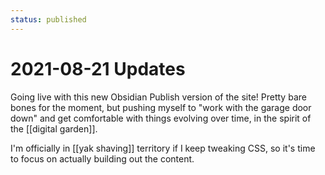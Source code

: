 ```yaml
---
status: published
---
```

# 2021-08-21 Updates

Going live with this new Obsidian Publish version of the site! Pretty bare bones for the moment, but pushing myself to "work with the garage door down" and get comfortable with things evolving over time, in the spirit of the [[digital garden]].

I'm officially in [[yak shaving]] territory if I keep tweaking CSS, so it's time to focus on actually building out the content. 
